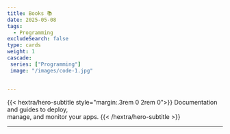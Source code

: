 ```yaml
---
title: Books 📚
date: 2025-05-08
tags:
  - Programming 
excludeSearch: false
type: cards
weight: 1
cascade:
 series: ["Programming"]
 image: "/images/code-1.jpg"


---
```


{{< hextra/hero-subtitle style="margin:.3rem 0 2rem 0">}}
  Documentation and guides to deploy,  
  manage, and monitor your apps.
{{< /hextra/hero-subtitle >}}

---